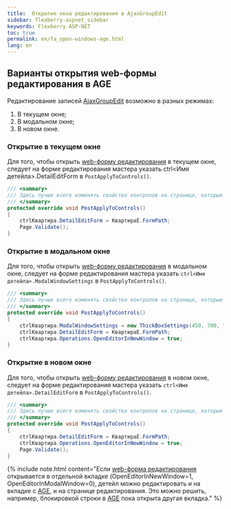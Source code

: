 ```yaml
---
title:  Открытие окна редактирования в AjaxGroupEdit
sidebar: flexberry-aspnet_sidebar
keywords: Flexberry ASP-NET
toc: true
permalink: en/fa_open-windows-age.html
lang: en
---
```


## Варианты открытия web-формы редактирования в AGE

Редактирование записей [AjaxGroupEdit](fa_ajax-group-edit.html) возможно в разных режимах:

1. В текущем окне;
2. В модальном окне;
3. В новом окне.

### Открытие в текущем окне

Для того, чтобы открыть [web-форму редактирования](fa_editform.html) в текущем окне, следует на форме редактирования мастера указать ctrl<Имя детейла>.DetailEditForm в `PostApplyToControls()`.

```csharp
/// <summary>
/// Здесь лучше всего изменять свойства контролов на странице, которые не обрабатываются WebBinder.
/// </summary>
protected override void PostApplyToControls()
{
    ctrlКвартира.DetailEditForm = КвартираE.FormPath;
    Page.Validate();
}
```

### Открытие в модальном окне

Для того, чтобы открыть [web-форму редактирования](fa_editform.html) в модальном окне, следует на форме редактирования мастера указать `ctrl<Имя детейла>.ModalWindowSettings` в `PostApplyToControls()`.

```csharp
/// <summary>
/// Здесь лучше всего изменять свойства контролов на странице, которые не обрабатываются WebBinder.
/// </summary>
protected override void PostApplyToControls()
{
    ctrlКвартира.ModalWindowSettings = new ThickBoxSettings(450, 700, "450*700");
    ctrlКвартира.DetailEditForm = КвартираE.FormPath;
    ctrlКвартира.Operations.OpenEditorInNewWindow = true;
}
```

### Открытие в новом окне

Для того, чтобы открыть [web-форму редактирования](fa_editform.html) в новом окне, следует на форме редактирования мастера указать `ctrl<Имя детейла>.DetailEditForm` в `PostApplyToControls()`.

```csharp
/// <summary>
/// Здесь лучше всего изменять свойства контролов на странице, которые не обрабатываются WebBinder.
/// </summary>
protected override void PostApplyToControls()
{
    ctrlКвартира.DetailEditForm = КвартираE.FormPath;
    ctrlКвартира.Operations.OpenEditorInNewWindow = true;
    Page.Validate();
}
```

{% include note.html content="Если [web-форма редактирования](fa_editform.html) открывается в отдельной вкладке (OpenEditorInNewWindow=1, OpenEditorInModalWindow=0), детейл можно редактировать и на вкладке с [AGE](fa_ajax-group-edit.html), и на странице редактирования.
Это можно решить, например, блокировкой строки в [AGE](fa_ajax-group-edit.html) пока открыта другая вкладка." %}
